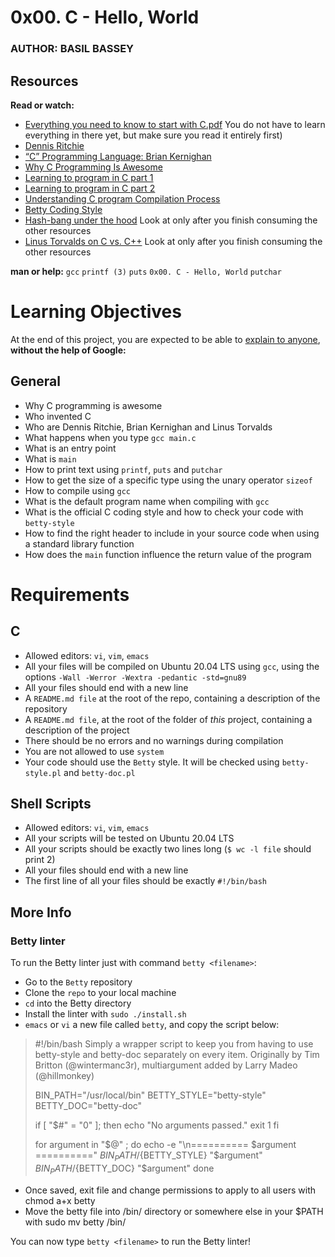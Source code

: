 # 0x00. C - Hello, World

### AUTHOR: BASIL BASSEY

## Resources
**Read or watch:**
- [Everything you need to know to start with C.pdf](https://intranet.alxswe.com/rltoken/P01aLj9BDfDUOv-y9x82Yw)  You do not have to learn everything in there yet, but make sure you read it entirely first)
- [Dennis Ritchie](https://intranet.alxswe.com/rltoken/YWFrRob_-Yo-_NQikMLI-g)
- [“C” Programming Language: Brian Kernighan](https://intranet.alxswe.com/rltoken/W4oygfMgAp5Hyc7o6QuSYQ)
- [Why C Programming Is Awesome](https://intranet.alxswe.com/rltoken/WYdE1novaWa0yt5fzGvLBw)
- [Learning to program in C part 1](https://intranet.alxswe.com/rltoken/aE_pZLbexuLroHA0FmjLbw)
- [Learning to program in C part 2](https://intranet.alxswe.com/rltoken/3a5y1N-0FlTaPbKRxlRLlQ)
- [Understanding C program Compilation Process](https://intranet.alxswe.com/rltoken/idYJyVfQRZ9e5aljiT5UKg)
- [Betty Coding Style](https://intranet.alxswe.com/rltoken/Iu2Vb1CbDPMHuDJG1iILKA)
- [Hash-bang under the hood](https://intranet.alxswe.com/rltoken/zwv5CHLybXN6KFmsjbu_tg) Look at only after you finish consuming the other resources
- [Linus Torvalds on C vs. C++](https://intranet.alxswe.com/rltoken/JrokM8Pk6bd9wPqQvEfSAA) Look at only after you finish consuming the other resources

**man or help:**
`gcc`
`printf (3)`
`puts`
`0x00. C - Hello, World`
`putchar`

# Learning Objectives
At the end of this project, you are expected to be able to [explain to anyone](https://intranet.alxswe.com/rltoken/VGWjGaWZbgcLYTwfLEBmmQ), **without the help of Google:**

## General
- Why C programming is awesome
- Who invented C
- Who are Dennis Ritchie, Brian Kernighan and Linus Torvalds
- What happens when you type `gcc main.c`
- What is an entry point
- What is `main`
- How to print text using `printf`, `puts` and `putchar`
- How to get the size of a specific type using the unary operator `sizeof`
- How to compile using `gcc`
- What is the default program name when compiling with `gcc`
- What is the official C coding style and how to check your code with `betty-style`
- How to find the right header to include in your source code when using a standard library function
- How does the `main` function influence the return value of the program

# Requirements
## C
- Allowed editors: `vi`, `vim`, `emacs`
- All your files will be compiled on Ubuntu 20.04 LTS using `gcc`, using the options `-Wall -Werror -Wextra -pedantic -std=gnu89`
- All your files should end with a new line
- A `README.md file` at the root of the repo, containing a description of the repository
- A `README.md file`, at the root of the folder of *this* project, containing a description of the project
- There should be no errors and no warnings during compilation
- You are not allowed to use `system`
- Your code should use the `Betty` style. It will be checked using `betty-style.pl` and `betty-doc.pl`
## Shell Scripts
- Allowed editors: `vi`, `vim`, `emacs`
- All your scripts will be tested on Ubuntu 20.04 LTS
- All your scripts should be exactly two lines long (`$ wc -l file` should print 2)
- All your files should end with a new line
- The first line of all your files should be exactly `#!/bin/bash`

## More Info
### Betty linter
To run the Betty linter just with command `betty <filename>`:

- Go to the `Betty` repository
- Clone the `repo` to your local machine
- `cd` into the Betty directory
- Install the linter with `sudo ./install.sh`
- `emacs` or `vi` a new file called `betty`, and copy the script below:
> #!/bin/bash
>  Simply a wrapper script to keep you from having to use betty-style
>  and betty-doc separately on every item.
>  Originally by Tim Britton (@wintermanc3r), multiargument added by
>  Larry Madeo (@hillmonkey)
>
> BIN_PATH="/usr/local/bin"
> BETTY_STYLE="betty-style"
> BETTY_DOC="betty-doc"
>
> if [ "$#" = "0" ]; then
>    echo "No arguments passed."
>    exit 1
> fi
>
> for argument in "$@" ; do
>    echo -e "\n========== $argument =========="
>    ${BIN_PATH}/${BETTY_STYLE} "$argument"
>    ${BIN_PATH}/${BETTY_DOC} "$argument"
> done
- Once saved, exit file and change permissions to apply to all users with chmod a+x betty
- Move the betty file into /bin/ directory or somewhere else in your $PATH with sudo mv betty /bin/

You can now type `betty <filename>` to run the Betty linter!
